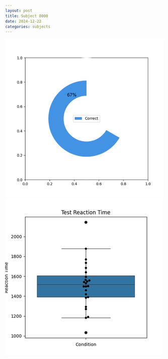 ```yaml
---
layout: post
title: Subject 8000
date: 2024-12-22
categories: subjects
---
```


![](data/8000/run-26/8000_FN_acc_test.png)
![](data/8000/run-26/8000_FN_rt.png)
